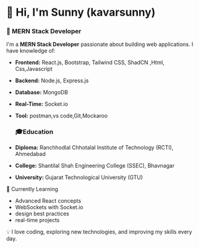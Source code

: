 # 👋 Hi, I'm Sunny (kavarsunny)  

### 🚀 MERN Stack Developer  

I'm a **MERN Stack Developer** passionate about building web applications. I have knowledge of:  

- **Frontend:**
   React.js, Bootstrap, Tailwind CSS, ShadCN ,Html, Css,Javascript 
- **Backend:**
  Node.js, Express.js  
- **Database:**
   MongoDB  
- **Real-Time:**
  Socket.io
- **Tool:**
  postman,vs code,Git,Mockaroo

  ### 🎓Education  
- **Diploma:** Ranchhodlal Chhotalal Institute of Technology (RCTI), Ahmedabad 
- **College:** Shantilal Shah Engineering College (SSEC), Bhavnagar  
- **University:** Gujarat Technological University (GTU) 

 🌱 Currently Learning  
- Advanced React concepts  
- WebSockets with Socket.io  
- design best practices
- real-time projects  

💡 I love coding, exploring new technologies, and improving my skills every day.  

  



